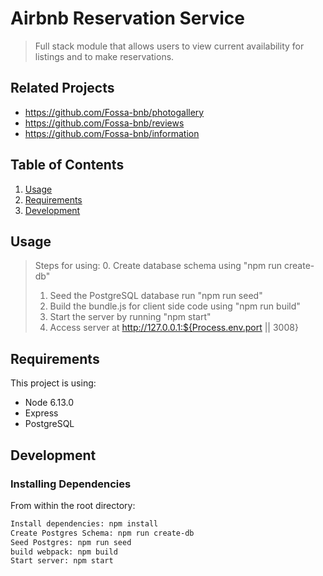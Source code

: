 # Airbnb Reservation Service

> Full stack module that allows users to view current availability for listings and to make reservations.

## Related Projects

  - https://github.com/Fossa-bnb/photogallery
  - https://github.com/Fossa-bnb/reviews
  - https://github.com/Fossa-bnb/information
  
## Table of Contents

1. [Usage](#Usage)
1. [Requirements](#requirements)
1. [Development](#development)

## Usage

> Steps for using:
> 0. Create database schema using "npm run create-db"
> 1. Seed the PostgreSQL database run "npm run seed" 
> 2. Build the bundle.js for client side code using "npm run build"
> 3. Start the server by running "npm start"
> 4. Access server at http://127.0.0.1:${Process.env.port || 3008}

## Requirements

This project is using:
- Node 6.13.0
- Express
- PostgreSQL

## Development

### Installing Dependencies

From within the root directory:
```sh
Install dependencies: npm install
Create Postgres Schema: npm run create-db
Seed Postgres: npm run seed
build webpack: npm build
Start server: npm start
```


